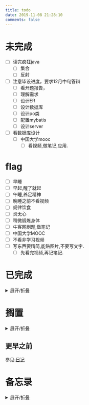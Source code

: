 ```yaml
---
title: todo
date: 2019-11-08 21:28:10
comments: false
---
```


# 未完成
- [ ] 读完疯狂java
    - [ ] 集合
    - [ ] 反射
- [ ] 注意毕设进度，要求12月中旬答辩
    - [ ] 看开题报告，
    - [ ] 理解需求
    - [ ] 设计ER
    - [ ] 设计数据库
    - [ ] 设计po类
    - [ ] 配置mybatis
    - [ ] 设计server
- [ ] 看数据库设计
    - [ ] 中国大学mooc
      - [ ] 看视频,做笔记,应用.

# flag
- [ ] 早睡
- [ ] 早起,醒了就起
- [ ] 午睡,养足精神
- [ ] 晚睡之前不看视频
- [ ] 规律饮食
- [ ] 炎无心
- [ ] 稍微锻炼身体
- [ ] 牛客网刷题,做笔记
- [ ] 中国大学MOOC
- [ ] 不看非学习视频
- [ ] 写东西要精简,能贴图片,不要写文字.
    - [ ] 先看完视频,再记笔记.

<!--
# 2020年01月21日
- [x] 手臂已经不疼了

-->

# 已完成
<details><summary>展开/折叠</summary>

## 红包
- [ ] 0.99 新年所有愿望都实现
- [ ] 1.23 蒸蒸日上
- [ ] 1.88 春暖花开,事事顺随
- [ ] 1.99 友谊地久天长
- [ ] 2.22 好事成双
- [ ] 2.33 笑口常开
- [ ] 2.88 财运旺旺旺
- [ ] 3.66 开心每一天
- [ ] 5.20 爱你~
- [ ] 6.66 你是最棒的
- [ ] 6.68 完事胜意
- [ ] 8.88 财源滚滚来
- [ ] 9.99 好运长久

## 2020年01月25日
- [ ] 看书:疯狂java 4 第3章
- [ ] 写代码:
  - [x] 优化java代码文字识别,
  - [ ] 优化`m cb j`:如果一段代码的每行前面有最长的公共空格的话,删除掉这些公共的空格

## 2020年01月24日
- [ ] 看书
- [ ] 写代码

## 2020年01月23日
- [ ] 没有早睡
- [ ] 九点多起
- [ ] 少玩手机,少看无用视屏

## 2020年01月22日
- [ ] 吃饭
- [ ] 洗碗,家庭洗碗还是一个耗时麻烦的事情.
- [ ] 看视频,少看视频,多看书
- [ ] 卸载无用程序

</details>

# 搁置
<details><summary>展开/折叠</summary>

- [ ] 了解java新的日期时间API的使用  https://m.jb51.net/article/110245.htm
  - [ ] 使用在自定义程序上
- [ ] 下个月关闭,移动网盘,6个月视频会员自动取消
- [ ] 手机上下载的劳动合同注意点.微博收藏中的
- [ ] 日期时间API https://www.cnblogs.com/liqiangchn/p/11974355.html
- [ ] Navicat画ER图.
    - [ ] 根据E-R图生成表
- [ ] 还钱
    - [ ] 已经还了,等审核.明天看看审核通过了没
    - [ ] 应该通过审核了
- [ ] 写使用Gitalk评论系统的文档.
- [x] ubuntu中安装软件
    - [ ] 安装Mysql
    - [ ] 安装Navicat.
- [ ] 有空了解一下
- [ ] Linux和Window下打开一个文件的不同.
    - [ ] 修改标记即可
    - [ ] 先写个测试类
    - [ ] 打包，linux下运行
- [ ] [了解开源协议](https://blog.51cto.com/holison/1930805)
- [ ] [tar命令](https://jingyan.baidu.com/article/5553fa8292599665a23934bd.html)
- [ ] [955公司](https://mp.weixin.qq.com/s/TQb2ZmW9lQzxd6YyksNagg)
- [ ] 996ICU
- [ ] 你没有什么想对我说的吗
- [ ] vue
- [ ] SpringBoot
- [ ] redis
- [ ] queryselectorAll
- [ ] Junit
- [ ] 设计模式
- [ ] 漫画算法——小灰的算法之旅
- [ ] [排序算法总结](https://mp.weixin.qq.com/s/teOGQlslb6aP4AQrx7TTzA)
- [ ] 微信订阅号开发
- [ ] https://mp.weixin.qq.com/s/D5oeGq_cbsH4I5tC5jbkhA
- [ ] https://mp.weixin.qq.com/s/u7DKOlnSPgivPW6hnOj85A
- [ ] 车票退票价格计算
- [ ] 项目实战[](https://mp.weixin.qq.com/s/n3buAILSMumjEoPfO1UgBA)
- [ ] 数字图像处理
- [ ] 使用Java NIO重写工具类.
  - [ ] 熟悉Files方法,Paths方法.
  - [ ] 使用Callable接口重写文字识别接口,使用线程的返回值.
- [ ] https://mp.weixin.qq.com/s/UUhKPb4wwHZ8tqNJ14maGA
- [ ] https://mp.weixin.qq.com/s/I3IMA8NqfXpdOO2v5jgLjg
- [ ] 移动八元套餐，https://m.weibo.cn/detail/4459481892968407
- [ ] [电子书下载](https://mp.weixin.qq.com/s/GSz25LdVEmWbWuyDYwm4Qw)


</details>

## 更早之前
参见:[日记](/categories/日记/)

</details>

# 备忘录
<details><summary>展开/折叠</summary>

## 2020年寒假的宿舍安排
- 本科生宿舍从2020年1月17日—2月9日封闭，学生必须在2020年1月16日12:00以前离校。2020年2月9日9:00起各宿舍楼开始正常运行。
- 今年寒假无特殊情况（除参加竞赛外的同学尽量不予留校，如果留校统一安排三牌楼住宿）。需要留校的同学要填写汇总表，学生处主页可以下载，于1月1日前发给我。
- 离校前关好门窗、水、电，勿在宿舍存放现金及贵重物品
- [我的寒假](http://jwc.njupt.edu.cn/2015/1229/c1528a46789/page.htm):**2020年1月11日至2020年2月16日**
- [媳妇寒假](http://www.njust.edu.cn/3719/list.htm):**2020年1月18日-2020年2月23日**

</details>
